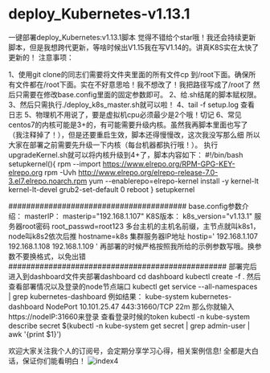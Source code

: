 # deploy_Kubernetes-v1.13.1
一键部署deploy_Kubernetes:v1.13.1脚本
觉得不错给个star哦！我还会持续更新脚本，但是我想跨代更新，等啥时候出V1.15我在写V1.14的。讲真K8S实在太快了更新的！
注意事项：

1、使用git clone的同志们需要将文件夹里面的所有文件cp 到/root下面。确保所有文件都在/root下面。实在不好意思哈！我不想改了！我把路径写成了/root了
然后只需要在修改base.config里面的固定参数即可。
2、给.sh结尾的脚本赋权限。
3、然后只需执行./deploy_k8s_master.sh就可以啦！
4、tail -f setup.log 查看日志
5、物理机不用说了，要是虚拟机cpu必须最少是2个哦！切记
6、常见centos7的内核可能是3+的，有可能需要升级内核。虽然我再脚本里面也写了（我注释掉了！），但是还要重启生效，脚本还得慢慢改，这次我没写那么细
所以大家在部署之前需要先升级一下内核（每台机器都执行哦！）。
执行upgradeKernel.sh就可以将内核升级到4+了，脚本内容如下：
#!/bin/bash
setupkernel(){
 rpm --import https://www.elrepo.org/RPM-GPG-KEY-elrepo.org
 rpm -Uvh http://www.elrepo.org/elrepo-release-7.0-3.el7.elrepo.noarch.rpm
 yum --enablerepo=elrepo-kernel install -y kernel-lt kernel-lt-devel
 grub2-set-default 0
 reboot
}
setupkernel

########################################
base.config参数介绍：
masterIP：
masterip="192.168.1.107"
K8S版本：
k8s_version="v1.13.1"
服务器root密码
root_passwd=root123
多台主机的主机名前缀，主节点就叫k8s1，node叫k8s2依次后推
hostname=k8s
集群服务器IP地址
hostip='
192.168.1.107
192.168.1.108
192.168.1.109
'
再部署的时候严格按照我所给的示例参数写哦。换参数不要换格式，以免出错
#################################################
部署完后进入到dashboard文件夹部署dashboard
cd dashboard
kubectl create -f .
然后查看部署情况以及登录的node节点端口
kubectl get service --all-namespaces | grep kubernetes-dashboard
例如结果：
kube-system   kubernetes-dashboard   NodePort    10.101.25.47   <none>        443:31660/TCP   22m
那么你就输入https://nodeIP:31660来登录
查看登录时候的token
kubectl -n kube-system describe secret $(kubectl -n kube-system get secret | grep admin-user | awk '{print $1}')

欢迎大家关注我个人的订阅号，会定期分享学习心得，相关案例信息!
全都是大白话，保证你们能看明白！
![index4](https://github.com/luckman666/devops_kkit/blob/master/gzh.jpg)


